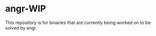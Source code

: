# angr-WIP
This repository is for binaries that are currently being worked on to be solved by angr.

